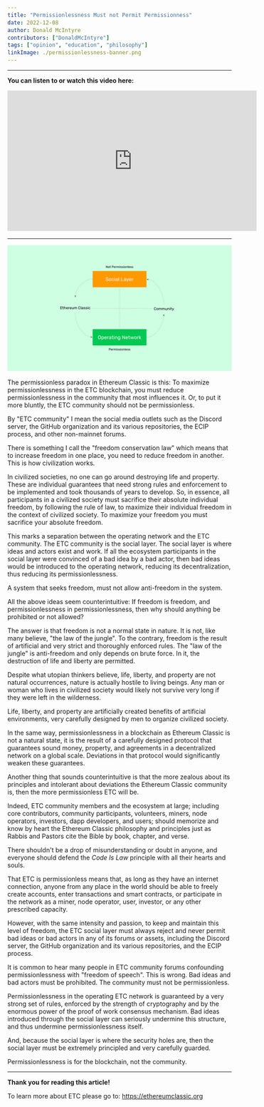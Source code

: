 ```yaml
---
title: "Permissionlessness Must not Permit Permissionness"
date: 2022-12-08
author: Donald McIntyre
contributors: ["DonaldMcIntyre"]
tags: ["opinion", "education", "philosophy"]
linkImage: ./permissionlessness-banner.png
---
```


---
**You can listen to or watch this video here:**

<iframe width="560" height="315" src="https://www.youtube.com/embed/LmHnVjMiE90" title="YouTube video player" frameborder="0" allow="accelerometer; autoplay; clipboard-write; encrypted-media; gyroscope; picture-in-picture" allowfullscreen></iframe>

---

![Permissionlessness in Ethereum Classic does not mean permissionlessness in the community.](./permissionlessness-banner.png)

The permissionless paradox in Ethereum Classic is this: To maximize permissionlessness in the ETC blockchain, you must reduce permissionlessness in the community that most influences it. Or, to put it more bluntly, the ETC community should not be permissionless.

By "ETC community" I mean the social media outlets such as the Discord server, the GitHub organization and its various repositories, the ECIP process, and other non-mainnet forums.

There is something I call the "freedom conservation law" which means that to increase freedom in one place, you need to reduce freedom in another. This is how civilization works.

In civilized societies, no one can go around destroying life and property. These are individual guarantees that need strong rules and enforcement to be implemented and took thousands of years to develop. So, in essence, all participants in a civilized society must sacrifice their absolute individual freedom, by following the rule of law, to maximize their individual freedom in the context of civilized society. To maximize your freedom you must sacrifice your absolute freedom.

This marks a separation between the operating network and the ETC community. The ETC community is the social layer. The social layer is where ideas and actors exist and work. If all the ecosystem participants in the social layer were convinced of a bad idea by a bad actor, then bad ideas would be introduced to the operating network, reducing its decentralization, thus reducing its permissionlessness.

A system that seeks freedom, must not allow anti-freedom in the system.

All the above ideas seem counterintuitive: If freedom is freedom, and permissionlessness in permissionlessness, then why should anything be prohibited or not allowed?

The answer is that freedom is not a normal state in nature. It is not, like many believe, "the law of the jungle". To the contrary, freedom is the result of artificial and very strict and thoroughly enforced rules. The "law of the jungle" is anti-freedom and only depends on brute force. In it, the destruction of life and liberty are permitted.

Despite what utopian thinkers believe, life, liberty, and property are not natural occurrences, nature is actually hostile to living beings. Any man or woman who lives in civilized society would likely not survive very long if they were left in the wilderness.

Life, liberty, and property are artificially created benefits of artificial environments, very carefully designed by men to organize civilized society. 

In the same way, permissionlessness in a blockchain as Ethereum Classic is not a natural state, it is the result of a carefully designed protocol that guarantees sound money, property, and agreements in a decentralized network on a global scale. Deviations in that protocol would significantly weaken these guarantees.

Another thing that sounds counterintuitive is that the more zealous about its principles and intolerant about deviations the Ethereum Classic community is, then the more permissionless ETC will be.

Indeed, ETC community members and the ecosystem at large; including core contributors, community participants, volunteers, miners, node operators, investors, dapp developers, and users; should memorize and know by heart the Ethereum Classic philosophy and principles just as Rabbis and Pastors cite the Bible by book, chapter, and verse.

There shouldn't be a drop of misunderstanding or doubt in anyone, and everyone should defend the *Code Is Law* principle with all their hearts and souls.

That ETC is permissionless means that, as long as they have an internet connection, anyone from any place in the world should be able to freely create accounts, enter transactions and smart contracts, or participate in the network as a miner, node operator, user, investor, or any other prescribed capacity.

However, with the same intensity and passion, to keep and maintain this level of freedom, the ETC social layer must always reject and never permit bad ideas or bad actors in any of its forums or assets, including the Discord server, the GitHub organization and its various repositories, and the ECIP process.

It is common to hear many people in ETC community forums confounding permissionlessness with "freedom of speech". This is wrong. Bad ideas and bad actors must be prohibited. The community must not be permissionless.

Permissionlessness in the operating ETC network is guaranteed by a very strong set of rules, enforced by the strength of cryptography and by the enormous power of the proof of work consensus mechanism. Bad ideas introduced through the social layer can seriously undermine this structure, and thus undermine permissionlessness itself.

And, because the social layer is where the security holes are, then the social layer must be extremely principled and very carefully guarded.

Permissionlessness is for the blockchain, not the community.

---

**Thank you for reading this article!**

To learn more about ETC please go to: https://ethereumclassic.org
